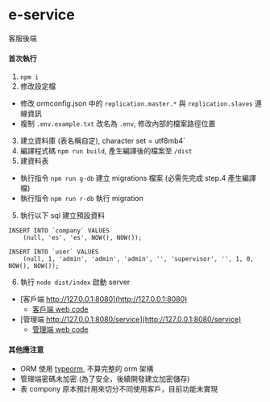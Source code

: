 # e-service

客服後端

#### 首次執行
1. ` npm i  `
2. 修改設定檔
  - 修改 ormconfig.json 中的 `replication.master.*` 與 `replication.slaves` 連線資訊
  - 複制 `.env.example.txt` 改名為 `.env`, 修改內部的檔案路徑位置
3. 建立資料庫 (表名稱自定), character set = utf8mb4`
4. 編譯程式碼 `npm run build`, 產生編譯後的檔案至 `/dist` 
4. 建資料表
  - 執行指令 `npm run g-db` 建立 migrations 檔案 (必需先完成 step.4 產生編譯檔)
  - 執行指令 `npm run r-db` 執行 migration
5. 執行以下 sql 建立預設資料
```
INSERT INTO `company` VALUES
	(null, 'es', 'es', NOW(), NOW());

INSERT INTO `user` VALUES
	(null, 1, 'admin', 'admin', 'admin', '', 'supervisor', '', 1, 0, NOW(), NOW());
```
6. 執行 `node dist/index` 啟動 server
- [客戶端 http://127.0.0.1:8080](http://127.0.0.1:8080)
  - [客戶端 web code](https://github.com/JcluoIvan/e-service-customer)
- [管理端 http://127.0.0.1:8080/service](http://127.0.0.1:8080/service)
  - [管理端 web code](https://github.com/JcluoIvan/e-service-web)

#### 其他應注意
- ORM 使用 [typeorm](https://github.com/typeorm/typeorm), 不算完整的 orm 架構
- 管理端密碼未加密 (為了安全，後續開發建立加密儲存)
- 表 compony 原本預計用來切分不同使用客戶，目前功能未實現

